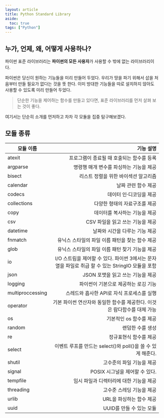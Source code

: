 ```yaml
---
layout: article
title: Python Standard Library
aside:
  toc: true
tags: ["Python"]
---
```


## 누가, 언제, 왜, 어떻게 사용하나?
파이썬 표준 라이브러리는 **파이썬의 모든 사용자**가 사용할 수 밖에 없는 라이브러리이다. 

파이썬은 당신이 원하는 기능들을 미리 만들어 두었다. 우리가 땅을 파기 위해서 삽을 처음부터 만들 필요가 없다는 것을 뜻 한다. 이미 방대한 기능들을 따로 설치하지 않아도 사용할 수 있도록 미리 만들어 두었다.

> 단순한 기능을 제어하는 함수를 만들고 있다면, 표준 라이브러리를 먼저 살펴 보는 것이 좋다.

여기서는 단순히 소개를 먼저하고 차차 각 모듈을 집중 탐구해보겠다.

## 모듈 종류

| 모듈 이름 | 기능 설명 |
|---------|--------:|
|atexit|프로그램이 종료될 때 호출되는 함수를 등록|
|argparse|명령행 매개 변수를 파싱하는 기능을 제공|
|bisect|리스트 정렬을 위한 바이섹션 알고리즘|
|calendar|날짜 관련 함수 제공|
|codecs|데이터 인·디코딩을 제공|
|collections|다양한 형태의 자료구조를 제공|
|copy|데이터를 복사하는 기능을 제공|
|csv|CSV 파일을 읽고 쓰는 기능을 제공|
|datetime|날짜와 시간을 다루는 기능 제공|
|fnmatch|유닉스 스타일의 파일 이름 패턴을 찾는 함수 제공|
|glob|유닉스 스타일의 파일 이름 패턴 찾기 기능을 제공|
|io|I/O 스트림을 제어할 수 있다. 파이썬 3에서는 문자열을 파일로 취급 할 수 있는 StringIO 모듈을 포함|
|json|JSON 포맷을 읽고 쓰는 기능을 제공|
|logging|파이썬이 기본으로 제공하는 로깅 기능|
|multiproccessing|스레드와 흡사한 API로 자식 프로세스를 실행|
|operator|기본 파이썬 연산자와 동일한 함수를 제공한다. 이것은 람다함수를 대체 가능|
|os|기본적인 os 함수를 제공|
|random|랜덤한 수를 생성|
|re|정규표현식 함수를 제공
|select|이벤트 루프를 만드는 select()와 poll()을 쓸 수 있게 해준다.|
|shutil|고수준의 파일 기능을 제공|
|signal|POSIX 시그널을 제어할 수 있다.|
|tempfile|임시 파일과 디렉터리에 대한 기능을 제공|
|threading|고수준 스레딩 기능을 제공|
|urlib|URL을 파싱하는 함수 제공|
|uuid|UUID를 만들 수 있는 모듈|